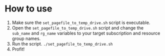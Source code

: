 # How to use

1. Make sure the `set_pagefile_to_temp_drive.sh` script is executable.
2. Open the `set_pagefile_to_temp_drive.sh` script and change the `sub_name` and `rg_name` variables to your target subscription and resource group names.
3. Run the script. `./set_pagefile_to_temp_drive.sh`
4. Profit!